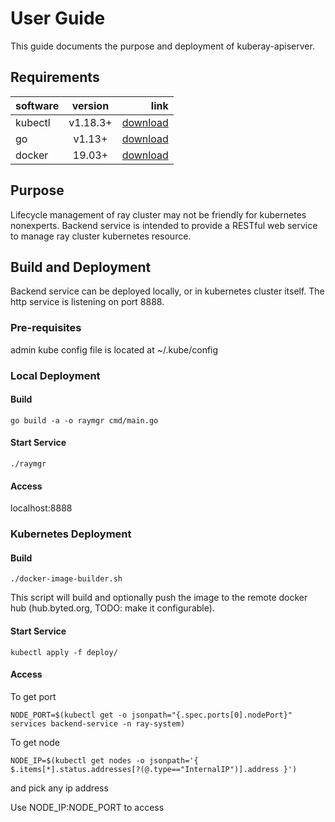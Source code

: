 # User Guide

This guide documents the purpose and deployment of kuberay-apiserver.

## Requirements

| software | version  |                                                                link |
| :------- | :------: | ------------------------------------------------------------------: |
| kubectl  | v1.18.3+ | [download](https://kubernetes.io/docs/tasks/tools/install-kubectl/) |
| go       |  v1.13+  |                                  [download](https://golang.org/dl/) |
| docker   |  19.03+  |                        [download](https://docs.docker.com/install/) |

## Purpose
Lifecycle management of ray cluster may not be friendly for kubernetes nonexperts.
Backend service is intended to provide a RESTful web service to manage ray cluster kubernetes resource.

## Build and Deployment
Backend service can be deployed locally, or in kubernetes cluster itself. The http service is listening on port 8888.

### Pre-requisites
admin kube config file is located at ~/.kube/config

### Local Deployment
#### Build
```
go build -a -o raymgr cmd/main.go
```

#### Start Service
```
./raymgr
```
#### Access
localhost:8888

### Kubernetes Deployment
#### Build
```
./docker-image-builder.sh
```
This script will build and optionally push the image to the remote docker hub (hub.byted.org, TODO: make it configurable).
#### Start Service
```
kubectl apply -f deploy/
```
#### Access
To get port 

```
NODE_PORT=$(kubectl get -o jsonpath="{.spec.ports[0].nodePort}" services backend-service -n ray-system)
```
To get node
```
NODE_IP=$(kubectl get nodes -o jsonpath='{ $.items[*].status.addresses[?(@.type=="InternalIP")].address }')
```
and pick any ip address

Use NODE_IP:NODE_PORT to access